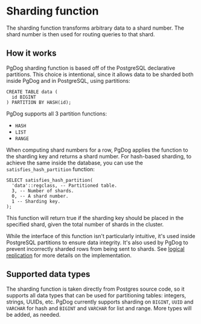 # Sharding function

The sharding function transforms arbitrary data to a shard number. The shard number is then used for routing queries to that shard.

## How it works

PgDog sharding function is based off of the PostgreSQL declarative partitions. This choice is intentional, since it allows data to be sharded both inside PgDog and in PostgreSQL, using partitions:

```postgresql
CREATE TABLE data (
  id BIGINT
) PARTITION BY HASH(id);
```

PgDog supports all 3 partition functions:

- `HASH`
- `LIST`
- `RANGE`

When computing shard numbers for a row, PgDog applies the function to the sharding key and returns a shard number. For hash-based sharding, to achieve the same inside the database, you can use the `satisfies_hash_partition` function:

```postgresql
SELECT satisfies_hash_partition(
  'data'::regclass, -- Partitioned table.
  3, -- Number of shards.
  0, -- A shard number.
  1 -- Sharding key.
);
```

This function will return true if the sharding key should be placed in the specified shard, given the total number of shards in the cluster.

While the interface of this function isn't particularly intuitive, it's used inside PostgreSQL partitions to ensure data integrity. It's also used by PgDog to prevent incorrectly sharded rows from being
sent to shards. See [logical replication](internals/logical-replication/index.md) for more details on the implementation.


## Supported data types

The sharding function is taken directly from Postgres source code, so it supports all data types that can be used for partitioning tables: integers, strings, UUIDs, etc. PgDog currently supports sharding on `BIGINT`, `UUID` and `VARCHAR` for hash and `BIGINT` and `VARCHAR` for list and range. More types will be added, as needed.
